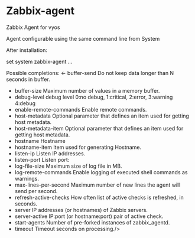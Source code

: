 # Zabbix-agent
Zabbix Agent for vyos

Agent configurable using the same command line from System

After installation:

set system zabbix-agent ...

Possible completions:
<- buffer-send  Do not keep data longer than N seconds in buffer.
-   buffer-size  Maximum number of values in a memory buffer.
-   debug-level  debug level 0:no debug, 1:critical, 2:error, 3:warning 4:debug
-   enable-remote-commands  Enable remote commands.
-   host-metadata  Optional parameter that defines an item used for getting host metadata.
-   host-metadata-item   Optional parameter that defines an item used for getting host metadata.
-   hostname     Hostname
-   hostname-item   Item used for generating Hostname.
-   listen-ip    Listen IP addresses.
-   listen-port  Listen port:
-   log-file-size    Maximum size of log file in MB.
-   log-remote-commands    Enable logging of executed shell commands as warnings.
-   max-lines-per-second   Maximum number of new lines the agent will send per second.
-   refresh-active-checks  How often list of active checks is refreshed, in seconds.
-  server       IP addresses (or hostnames) of Zabbix servers.
-   server-active   IP:port (or hostname:port) pair of active check.
-  start-agents Number of pre-forked instances of zabbix_agentd.
-   timeout      Timeout seconds on processing./>
